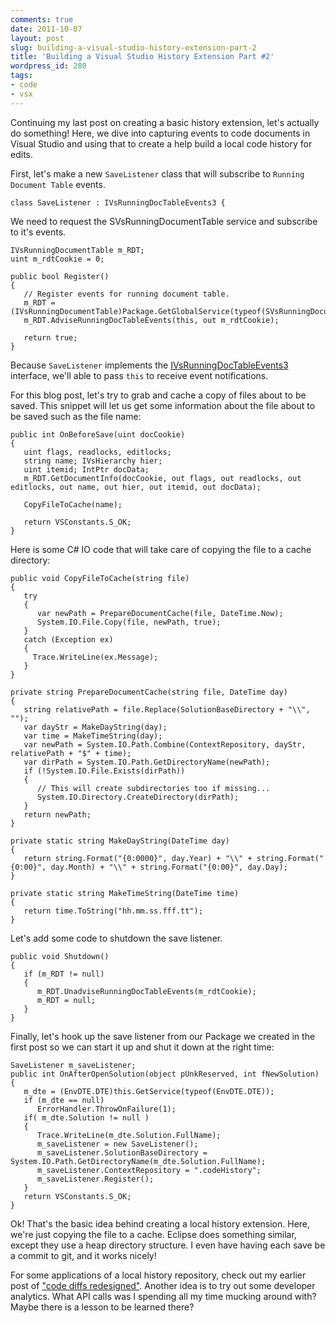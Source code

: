 ```yaml
---
comments: true
date: 2011-10-07
layout: post
slug: building-a-visual-studio-history-extension-part-2
title: 'Building a Visual Studio History Extension Part #2'
wordpress_id: 280
tags:
- code
- vsx
---
```


Continuing my last post on creating a basic history extension, let's actually do something!  Here, we dive into capturing events to code documents in Visual Studio and using that to create a help build a local code history for edits.

First, let's make a new `SaveListener` class that will subscribe to `Running Document Table` events.

    class SaveListener : IVsRunningDocTableEvents3 {

We need to request the SVsRunningDocumentTable service and subscribe to it's events.

    IVsRunningDocumentTable m_RDT;
    uint m_rdtCookie = 0;

    public bool Register()
    {
       // Register events for running document table.
       m_RDT = (IVsRunningDocumentTable)Package.GetGlobalService(typeof(SVsRunningDocumentTable));
       m_RDT.AdviseRunningDocTableEvents(this, out m_rdtCookie);

       return true;
    }

Because `SaveListener` implements the [IVsRunningDocTableEvents3](http://msdn.microsoft.com/en-us/library/microsoft.visualstudio.shell.interop.ivsrunningdoctableevents3(v=vs.80).aspx) interface, we'll able to pass `this` to receive event notifications.

For this blog post, let's try to grab and cache a copy of files about to be saved. This snippet will let us get some information about the file about to be saved such as the file name:

    public int OnBeforeSave(uint docCookie)
    {
       uint flags, readlocks, editlocks;
       string name; IVsHierarchy hier;
       uint itemid; IntPtr docData;
       m_RDT.GetDocumentInfo(docCookie, out flags, out readlocks, out editlocks, out name, out hier, out itemid, out docData);

       CopyFileToCache(name);

       return VSConstants.S_OK;
    }

Here is some C# IO code that will take care of copying the file to a cache directory:

    public void CopyFileToCache(string file)
    {
       try
       {
          var newPath = PrepareDocumentCache(file, DateTime.Now);
          System.IO.File.Copy(file, newPath, true);
       }
       catch (Exception ex)
       {
         Trace.WriteLine(ex.Message);
       }
    }

    private string PrepareDocumentCache(string file, DateTime day)
    {
       string relativePath = file.Replace(SolutionBaseDirectory + "\\", "");
       var dayStr = MakeDayString(day);
       var time = MakeTimeString(day);
       var newPath = System.IO.Path.Combine(ContextRepository, dayStr, relativePath + "$" + time);
       var dirPath = System.IO.Path.GetDirectoryName(newPath);
       if (!System.IO.File.Exists(dirPath))
       {
          // This will create subdirectories too if missing...
          System.IO.Directory.CreateDirectory(dirPath);
       }
       return newPath;
    }

    private static string MakeDayString(DateTime day)
    {
       return string.Format("{0:0000}", day.Year) + "\\" + string.Format("{0:00}", day.Month) + "\\" + string.Format("{0:00}", day.Day);
    }

    private static string MakeTimeString(DateTime time)
    {
       return time.ToString("hh.mm.ss.fff.tt");
    }

Let's add some code to shutdown the save listener.

    public void Shutdown()
    {
       if (m_RDT != null)
       {
          m_RDT.UnadviseRunningDocTableEvents(m_rdtCookie);
          m_RDT = null;
       }
    }

Finally, let's hook up the save listener from our Package we created in the first post so we can start it up and shut it down at the right time:

    SaveListener m_saveListener;
    public int OnAfterOpenSolution(object pUnkReserved, int fNewSolution)
    {
       m_dte = (EnvDTE.DTE)this.GetService(typeof(EnvDTE.DTE));
       if (m_dte == null)
          ErrorHandler.ThrowOnFailure(1);
       if( m_dte.Solution != null )
       {
          Trace.WriteLine(m_dte.Solution.FullName);
          m_saveListener = new SaveListener();
          m_saveListener.SolutionBaseDirectory = System.IO.Path.GetDirectoryName(m_dte.Solution.FullName);
          m_saveListener.ContextRepository = ".codeHistory";
          m_saveListener.Register();
       }
       return VSConstants.S_OK;
    }

Ok!  That's the basic idea behind creating a local history extension. Here, we're just copying the file to a cache.  Eclipse does something similar, except they use a heap directory structure.  I even have having each save be a commit to git, and it works nicely!

For some applications of a local history repository, check out my earlier post of ["code diffs redesigned"](http://blog.ninlabs.com/2010/11/code-diffs-redesigned/).  Another idea is to try out some developer analytics.  What API calls was I spending all my time mucking around with?  Maybe there is a lesson to be learned there?
